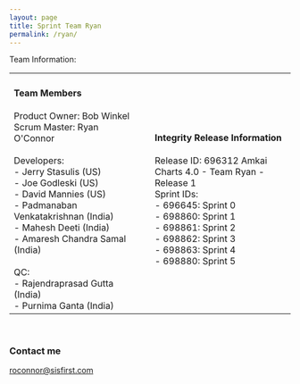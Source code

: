 ```yaml
---
layout: page
title: Sprint Team Ryan
permalink: /ryan/
---
```

Team Information:
<table>
<tr width='1280px'>
<td width='380px'><h4>Team Members</h4>Product Owner: Bob Winkel <br/>
Scrum Master: Ryan O'Connor<br/><br/>
Developers:<br/>
- Jerry Stasulis (US)<br/>
- Joe Godleski (US)<br/>
- David Mannies (US)<br/>
- Padmanaban Venkatakrishnan (India)<br/>
- Mahesh Deeti (India)<br/>
- Amaresh Chandra Samal (India)<br/><br/>
QC:<br/>
- Rajendraprasad Gutta (India)<br/>
- Purnima Ganta (India)<br/></td>
<td width='40px'></td>
<td width='540px'>
<h4>Integrity Release Information</h4>
Release ID: 696312 Amkai Charts 4.0 - Team Ryan - Release 1<br/>
Sprint IDs:<br/>
- 696645: Sprint 0<br/>
- 698860: Sprint 1<br/>
- 698861: Sprint 2<br/>
- 698862: Sprint 3<br/>
- 698863: Sprint 4<br/>
- 698880: Sprint 5<br/></td>
</tr>
</table>
<br/>

### Contact me

[roconnor@sisfirst.com](mailto:roconnor@sisfirst.com)
